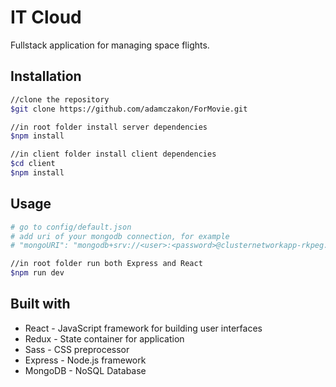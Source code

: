 # IT Cloud

Fullstack application for managing space flights.

## Installation
```sh
//clone the repository
$git clone https://github.com/adamczakon/ForMovie.git

//in root folder install server dependencies
$npm install

//in client folder install client dependencies
$cd client
$npm install
```

## Usage
```sh
# go to config/default.json
# add uri of your mongodb connection, for example
# "mongoURI": "mongodb+srv://<user>:<password>@clusternetworkapp-rkpeg.mongodb.net/test?retryWrites=true&w=majority"

//in root folder run both Express and React
$npm run dev
```

## Built with

* React - JavaScript framework for building user interfaces
* Redux - State container for application
* Sass - CSS preprocessor
* Express - Node.js framework
* MongoDB - NoSQL Database
